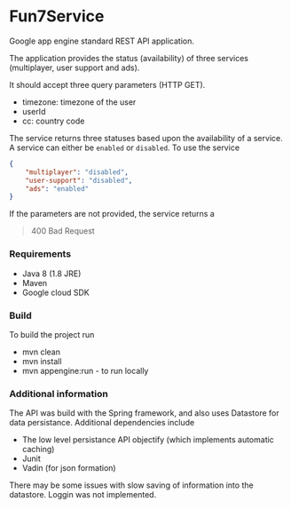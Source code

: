 # Fun7Service

Google app engine standard REST API application.

The application provides the status (availability) of three services (multiplayer, user support and ads). 

It should accept three query parameters (HTTP GET).
 - timezone: timezone of the user
 - userId 
 - cc: country code


The service returns three statuses based upon the availability of a service. A service can either be `enabled` or `disabled`.
To use the service
```json
{
    "multiplayer": "disabled",
    "user-support": "disabled",
    "ads": "enabled"
}
```

If the parameters are not provided, the service returns a
>400 Bad Request 

### Requirements

* Java 8 (1.8 JRE)
* Maven
* Google cloud SDK

### Build

To build the project run
 - mvn clean
 - mvn install
 - mvn appengine:run - to run locally

### Additional information

The API was build with the Spring framework, and also uses Datastore for data persistance.
Additional dependencies include
 - The low level persistance API objectify (which implements automatic caching)
 - Junit
 - Vadin (for json formation)
 
 There may be some issues with slow saving of information into the datastore.
 Loggin was not implemented.

